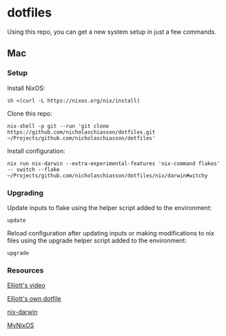 # dotfiles

Using this repo, you can get a new system setup in just a few commands.

## Mac

### Setup

Install NixOS:

```shell
sh <(curl -L https://nixos.org/nix/install)
```

Clone this repo:

```shell
nix-shell -p git --run 'git clone https://github.com/nicholaschiasson/dotfiles.git ~/Projects/github.com/nicholaschiasson/dotfiles'
```

Install configuration:

```shell
nix run nix-darwin --extra-experimental-features 'nix-command flakes' -- switch --flake ~/Projects/github.com/nicholaschiasson/dotfiles/nix/darwin#witchy
```

### Upgrading

Update inputs to flake using the helper script added to the environment:

```shell
update
```

Reload configuration after updating inputs or making modifications to nix files using the upgrade helper script added to the environment:

```shell
upgrade
```

### Resources

[Elliott's video](https://www.youtube.com/watch?v=Z8BL8mdzWHI)

[Elliott's own dotfile](https://github.com/elliottminns/dotfiles)

[nix-darwin](https://github.com/LnL7/nix-darwin)

[MyNixOS](https://mynixos.com/)
